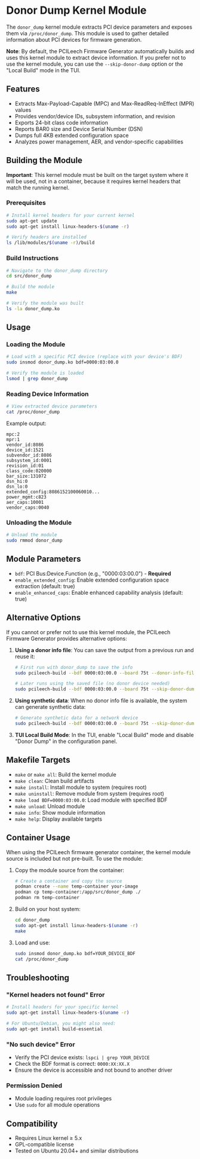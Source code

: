 # Donor Dump Kernel Module

The `donor_dump` kernel module extracts PCI device parameters and exposes them via `/proc/donor_dump`. This module is used to gather detailed information about PCI devices for firmware generation.

**Note**: By default, the PCILeech Firmware Generator automatically builds and uses this kernel module to extract device information. If you prefer not to use the kernel module, you can use the `--skip-donor-dump` option or the "Local Build" mode in the TUI.

## Features

- Extracts Max-Payload-Capable (MPC) and Max-ReadReq-InEffect (MPR) values
- Provides vendor/device IDs, subsystem information, and revision
- Exports 24-bit class code information
- Reports BAR0 size and Device Serial Number (DSN)
- Dumps full 4KB extended configuration space
- Analyzes power management, AER, and vendor-specific capabilities

## Building the Module

**Important**: This kernel module must be built on the target system where it will be used, not in a container, because it requires kernel headers that match the running kernel.

### Prerequisites

```bash
# Install kernel headers for your current kernel
sudo apt-get update
sudo apt-get install linux-headers-$(uname -r)

# Verify headers are installed
ls /lib/modules/$(uname -r)/build
```

### Build Instructions

```bash
# Navigate to the donor_dump directory
cd src/donor_dump

# Build the module
make

# Verify the module was built
ls -la donor_dump.ko
```

## Usage

### Loading the Module

```bash
# Load with a specific PCI device (replace with your device's BDF)
sudo insmod donor_dump.ko bdf=0000:03:00.0

# Verify the module is loaded
lsmod | grep donor_dump
```

### Reading Device Information

```bash
# View extracted device parameters
cat /proc/donor_dump
```

Example output:
```
mpc:2
mpr:1
vendor_id:8086
device_id:1521
subvendor_id:8086
subsystem_id:0001
revision_id:01
class_code:020000
bar_size:131072
dsn_hi:0
dsn_lo:0
extended_config:8086152100060010...
power_mgmt:c823
aer_caps:10001
vendor_caps:0040
```

### Unloading the Module

```bash
# Unload the module
sudo rmmod donor_dump
```

## Module Parameters

- `bdf`: PCI Bus:Device.Function (e.g., "0000:03:00.0") - **Required**
- `enable_extended_config`: Enable extended configuration space extraction (default: true)
- `enable_enhanced_caps`: Enable enhanced capability analysis (default: true)

## Alternative Options

If you cannot or prefer not to use this kernel module, the PCILeech Firmware Generator provides alternative options:

1. **Using a donor info file**: You can save the output from a previous run and reuse it:
   ```bash
   # First run with donor_dump to save the info
   sudo pcileech-build --bdf 0000:03:00.0 --board 75t --donor-info-file /path/to/save/donor_info.json
   
   # Later runs using the saved file (no donor device needed)
   sudo pcileech-build --bdf 0000:03:00.0 --board 75t --skip-donor-dump --donor-info-file /path/to/saved/donor_info.json
   ```

2. **Using synthetic data**: When no donor info file is available, the system can generate synthetic data:
   ```bash
   # Generate synthetic data for a network device
   sudo pcileech-build --bdf 0000:03:00.0 --board 75t --skip-donor-dump --device-type network
   ```

3. **TUI Local Build Mode**: In the TUI, enable "Local Build" mode and disable "Donor Dump" in the configuration panel.

## Makefile Targets

- `make` or `make all`: Build the kernel module
- `make clean`: Clean build artifacts
- `make install`: Install module to system (requires root)
- `make uninstall`: Remove module from system (requires root)
- `make load BDF=0000:03:00.0`: Load module with specified BDF
- `make unload`: Unload module
- `make info`: Show module information
- `make help`: Display available targets

## Container Usage

When using the PCILeech firmware generator container, the kernel module source is included but not pre-built. To use the module:

1. Copy the module source from the container:
   ```bash
   # Create a container and copy the source
   podman create --name temp-container your-image
   podman cp temp-container:/app/src/donor_dump ./
   podman rm temp-container
   ```

2. Build on your host system:
   ```bash
   cd donor_dump
   sudo apt-get install linux-headers-$(uname -r)
   make
   ```

3. Load and use:
   ```bash
   sudo insmod donor_dump.ko bdf=YOUR_DEVICE_BDF
   cat /proc/donor_dump
   ```

## Troubleshooting

### "Kernel headers not found" Error

```bash
# Install headers for your specific kernel
sudo apt-get install linux-headers-$(uname -r)

# For Ubuntu/Debian, you might also need:
sudo apt-get install build-essential
```

### "No such device" Error

- Verify the PCI device exists: `lspci | grep YOUR_DEVICE`
- Check the BDF format is correct: `0000:XX:XX.X`
- Ensure the device is accessible and not bound to another driver

### Permission Denied

- Module loading requires root privileges
- Use `sudo` for all module operations

## Compatibility

- Requires Linux kernel ≥ 5.x
- GPL-compatible license
- Tested on Ubuntu 20.04+ and similar distributions